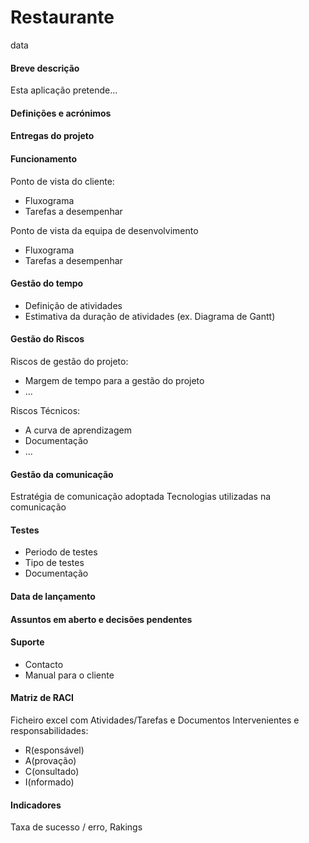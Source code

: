 # Restaurante
data

#### Breve descrição
Esta aplicação pretende...

#### Definições e acrónimos

#### Entregas do projeto

#### Funcionamento
Ponto de vista do cliente:
- Fluxograma
- Tarefas a desempenhar 

Ponto de vista da equipa de desenvolvimento
- Fluxograma 
- Tarefas a desempenhar

#### Gestão do tempo
- Definição de atividades
- Estimativa da duração de atividades (ex. Diagrama de Gantt)

#### Gestão do Riscos
Riscos de gestão do projeto:
- Margem de tempo para a gestão do projeto
- ...

Riscos Técnicos:
- A curva de aprendizagem
- Documentação
- ...


#### Gestão da comunicação
Estratégia de comunicação adoptada
Tecnologias utilizadas na comunicação


#### Testes
- Periodo de testes
- Tipo de testes
- Documentação

#### Data de lançamento

#### Assuntos em aberto e decisões pendentes

#### Suporte
- Contacto
- Manual para o cliente

#### Matriz de RACI
Ficheiro excel com Atividades/Tarefas e Documentos
Intervenientes e responsabilidades:
- R(esponsável)
- A(provação)
- C(onsultado)
- I(nformado)


#### Indicadores
Taxa de sucesso / erro, Rakings



